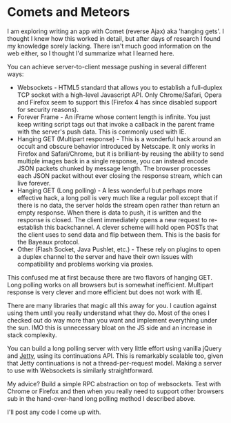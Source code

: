 
# Comets and Meteors

I am exploring writing an app with Comet (reverse Ajax) aka 'hanging gets'. I thought I knew how
 this worked in detail, but after days of research I found my knowledge sorely lacking. There isn't
  much good information on the web either, so I thought I'd summarize what I learned here.

You can achieve server-to-client message pushing in several different ways:

  * Websockets - HTML5 standard that allows you to establish a full-duplex TCP socket with a
 high-level Javascript API. Only Chrome/Safari, Opera and Firefox seem to support this (Firefox
 4 has since disabled support for security reasons).
  * Forever Frame - An iFrame whose content length is infinite. You just keep writing script tags
 out that invoke a callback in the parent frame with the server's push data. This is commonly used with IE.
  * Hanging GET (Multipart response) - This is a wonderful hack around an occult and obscure
 behavior introduced by Netscape. It only works in Firefox and Safari/Chrome, but it is brilliant-by
  reusing the ability to send multiple images back in a single response, you can instead encode JSON
  packets chunked by message length. The browser processes each JSON packet without ever closing the
  response stream, which can live forever.
  * Hanging GET (Long polling) - A less wonderful but perhaps more effective hack,
  a long poll is very much like a regular poll except that if there is no data,
  the server holds the stream open rather than return an empty response. When there is data to
  push, it is written and the response is closed. The client immediately opens a new request to
  re-establish this backchannel. A clever scheme will hold open POSTs that the client uses to send
   data and flip between them. This is the basis for the Bayeaux protocol.
  * Other (Flash Socket, Java Pushlet, etc.) - These rely on plugins to open a duplex channel to
  the server and have their own issues with compatibility and problems working via proxies.

This confused me at first because there are two flavors of hanging GET. Long polling works
 on all browsers but is somewhat inefficient. Multipart response is very clever and more
 efficient but does not work with IE.

There are many libraries that magic all this away for you. I caution against using them until you
 really understand what they do. Most of the ones I checked out do way more than you want and
  implement everything under the sun. IMO this is unnecessary bloat on the JS side and an
  increase in stack complexity.

You can build a long polling server with very little effort using vanilla jQuery and [Jetty](http://eclipse.org/jetty),
 using its continuations API. This is remarkably scalable too, given that Jetty continuations is not
 a thread-per-request model. Making a server to use with Websockets is similarly straightforward.

My advice? Build a simple RPC abstraction on top of websockets. Test with Chrome or Firefox and
 then when you really need to support other browsers sub in the hand-over-hand long polling method
 I described above.

I'll post any code I come up with.
